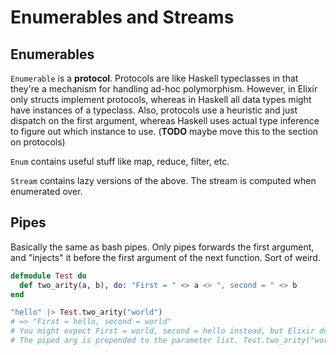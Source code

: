 # Enumerables and Streams

## Enumerables

`Enumerable` is a **protocol**. Protocols are like Haskell typeclasses in that they're a mechanism for handling ad-hoc polymorphism. However, in Elixir only structs implement protocols, whereas in Haskell all data types might have instances of a typeclass. Also, protocols use a heuristic and just dispatch on the first argument, whereas Haskell uses actual type inference to figure out which instance to use. (**TODO** maybe move this to the section on protocols)

`Enum` contains useful stuff like map, reduce, filter, etc.

`Stream` contains lazy versions of the above. The stream is computed when enumerated over.

## Pipes

Basically the same as bash pipes. Only pipes forwards the first argument, and "injects" it before the first argument of the next function. Sort of weird.

```elixir
defmodule Test do
  def two_arity(a, b), do: "First = " <> a <> ", second = " <> b
end

"hello" |> Test.two_arity("world")
# => "First = hello, second = world"
# You might expect First = world, second = hello instead, but Elixir does not support currying by default
# The piped arg is prepended to the parameter list. Test.two_arity("world") looks like a function invocation but it's not
```

